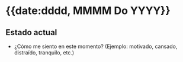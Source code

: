 # {{date:dddd, MMMM Do YYYY}}

## Estado actual

- ¿Cómo me siento en este momento? (Ejemplo: motivado, cansado, distraído, tranquilo, etc.)